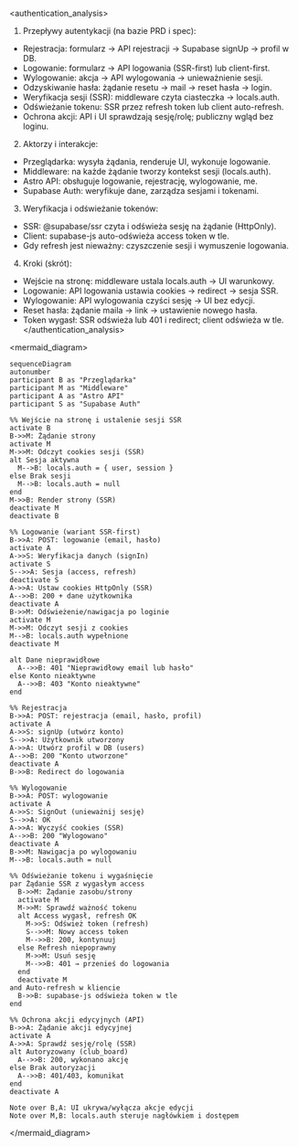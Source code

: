 <authentication_analysis>
1) Przepływy autentykacji (na bazie PRD i spec):
- Rejestracja: formularz → API rejestracji → Supabase signUp → profil w DB.
- Logowanie: formularz → API logowania (SSR-first) lub client-first.
- Wylogowanie: akcja → API wylogowania → unieważnienie sesji.
- Odzyskiwanie hasła: żądanie resetu → mail → reset hasła → login.
- Weryfikacja sesji (SSR): middleware czyta ciasteczka → locals.auth.
- Odświeżanie tokenu: SSR przez refresh token lub client auto-refresh.
- Ochrona akcji: API i UI sprawdzają sesję/rolę; publiczny wgląd bez loginu.

2) Aktorzy i interakcje:
- Przeglądarka: wysyła żądania, renderuje UI, wykonuje logowanie.
- Middleware: na każde żądanie tworzy kontekst sesji (locals.auth).
- Astro API: obsługuje logowanie, rejestrację, wylogowanie, me.
- Supabase Auth: weryfikuje dane, zarządza sesjami i tokenami.

3) Weryfikacja i odświeżanie tokenów:
- SSR: @supabase/ssr czyta i odświeża sesję na żądanie (HttpOnly).
- Client: supabase-js auto-odświeża access token w tle.
- Gdy refresh jest nieważny: czyszczenie sesji i wymuszenie logowania.

4) Kroki (skrót):
- Wejście na stronę: middleware ustala locals.auth → UI warunkowy.
- Logowanie: API logowania ustawia cookies → redirect → sesja SSR.
- Wylogowanie: API wylogowania czyści sesję → UI bez edycji.
- Reset hasła: żądanie maila → link → ustawienie nowego hasła.
- Token wygasł: SSR odświeża lub 401 i redirect; client odświeża w tle.
</authentication_analysis>

<mermaid_diagram>
```mermaid
sequenceDiagram
autonumber
participant B as "Przeglądarka"
participant M as "Middleware"
participant A as "Astro API"
participant S as "Supabase Auth"

%% Wejście na stronę i ustalenie sesji SSR
activate B
B->>M: Żądanie strony
activate M
M->>M: Odczyt cookies sesji (SSR)
alt Sesja aktywna
  M-->B: locals.auth = { user, session }
else Brak sesji
  M-->B: locals.auth = null
end
M->>B: Render strony (SSR)
deactivate M
deactivate B

%% Logowanie (wariant SSR-first)
B->>A: POST: logowanie (email, hasło)
activate A
A->>S: Weryfikacja danych (signIn)
activate S
S-->>A: Sesja (access, refresh)
deactivate S
A->>A: Ustaw cookies HttpOnly (SSR)
A-->>B: 200 + dane użytkownika
deactivate A
B->>M: Odświeżenie/nawigacja po loginie
activate M
M->>M: Odczyt sesji z cookies
M-->B: locals.auth wypełnione
deactivate M

alt Dane nieprawidłowe
  A-->>B: 401 "Nieprawidłowy email lub hasło"
else Konto nieaktywne
  A-->>B: 403 "Konto nieaktywne"
end

%% Rejestracja
B->>A: POST: rejestracja (email, hasło, profil)
activate A
A->>S: signUp (utwórz konto)
S-->>A: Użytkownik utworzony
A->>A: Utwórz profil w DB (users)
A-->>B: 200 "Konto utworzone"
deactivate A
B->>B: Redirect do logowania

%% Wylogowanie
B->>A: POST: wylogowanie
activate A
A->>S: SignOut (unieważnij sesję)
S-->>A: OK
A->>A: Wyczyść cookies (SSR)
A-->>B: 200 "Wylogowano"
deactivate A
B->>M: Nawigacja po wylogowaniu
M-->B: locals.auth = null

%% Odświeżanie tokenu i wygaśnięcie
par Żądanie SSR z wygasłym access
  B->>M: Żądanie zasobu/strony
  activate M
  M->>M: Sprawdź ważność tokenu
  alt Access wygasł, refresh OK
    M->>S: Odśwież token (refresh)
    S-->>M: Nowy access token
    M-->>B: 200, kontynuuj
  else Refresh niepoprawny
    M->>M: Usuń sesję
    M-->>B: 401 → przenieś do logowania
  end
  deactivate M
and Auto-refresh w kliencie
  B->>B: supabase-js odświeża token w tle
end

%% Ochrona akcji edycyjnych (API)
B->>A: Żądanie akcji edycyjnej
activate A
A->>A: Sprawdź sesję/rolę (SSR)
alt Autoryzowany (club_board)
  A-->>B: 200, wykonano akcję
else Brak autoryzacji
  A-->>B: 401/403, komunikat
end
deactivate A

Note over B,A: UI ukrywa/wyłącza akcje edycji
Note over M,B: locals.auth steruje nagłówkiem i dostępem
```
</mermaid_diagram>
